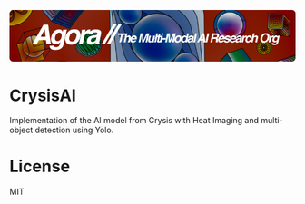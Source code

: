 [![Multi-Modality](agorabanner.png)](https://discord.gg/qUtxnK2NMf)

# CrysisAI
Implementation of the AI model from Crysis with Heat Imaging and multi-object detection using Yolo.




# License
MIT
